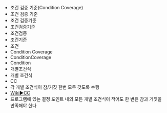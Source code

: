 - 조건 검증 기준(Condition Coverage)
- 조건 검증 기준
- 조건 검증기준
- 조건검증기준
- 조건검증
- 조건기준
- 조건
- Condition Coverage
- ConditionCoverage
- Condition
- 개별조건식
- 개별 조건식
- CC
- 각 개별 조건식이 참/거짓 한번 모두 갖도록 수행
- [Wiki▶️CC](https://en.wikipedia.org/wiki/Modified_condition/decision_coverage)
- 프로그램에 있는 결정 포인트 내의 모든 개별 조건식이 적어도 한 번은 참과 거짓을 만족해야 한다